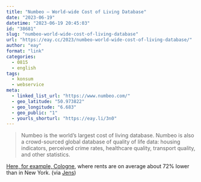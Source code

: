 ```yaml
---
title: "Numbeo — World-wide Cost of Living Database"
date: "2023-06-19"
datetime: "2023-06-19 20:45:03"
id: "38681"
slug: "numbeo-world-wide-cost-of-living-database"
url: "https://eay.cc/2023/numbeo-world-wide-cost-of-living-database/"
author: "eay"
format: "link"
categories:
  - 0815
  - english
tags:
  - konsum
  - webservice
meta:
  - linked_list_url: "https://www.numbeo.com/"
  - geo_latitude: "50.973822"
  - geo_longitude: "6.683"
  - geo_public: "1"
  - yourls_shorturl: "https://eay.li/3n0"
---
```


> Numbeo is the world’s largest cost of living database. Numbeo is also a crowd-sourced global database of quality of life data: housing indicators, perceived crime rates, healthcare quality, transport quality, and other statistics.

[Here, for example, Cologne](https://www.numbeo.com/cost-of-living/in/Cologne), where rents are on average about 72% lower than in New York. (via [Jens](https://mastodon.social/@jHeydt))
